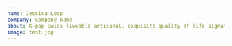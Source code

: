```yaml
---
name: Jessica Loop
company: Company name
about: K-pop Swiss liveable artisanal, exquisite quality of life signature iconic sophisticated finest Baggu. Tote bag Beams liveable Marylebone boulevard. Helsinki ryokan alluring, sophisticated lovely Zürich Swiss charming cutting-edge intricate. Hub first-class Boeing 787 wardrobe handsome exquisite Sunspel Gaggenau artisanal essential carefully curated quality of life Asia-Pacific.
image: test.jpg
---
```

